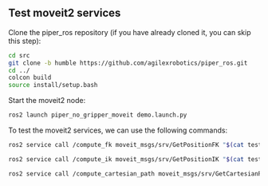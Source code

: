 ## Test moveit2 services

Clone the piper_ros repository (if you have already cloned it, you can skip this step):

```bash
cd src
git clone -b humble https://github.com/agilexrobotics/piper_ros.git
cd ../
colcon build
source install/setup.bash
```

Start the moveit2 node:

```bash
ros2 launch piper_no_gripper_moveit demo.launch.py
```

To test the moveit2 services, we can use the following commands:

```bash
ros2 service call /compute_fk moveit_msgs/srv/GetPositionFK "$(cat test/fk.yaml)"
```

```bash
ros2 service call /compute_ik moveit_msgs/srv/GetPositionIK "$(cat test/ik.yaml)"
```

```bash
ros2 service call /compute_cartesian_path moveit_msgs/srv/GetCartesianPath "$(cat test/traj.yaml)"
```